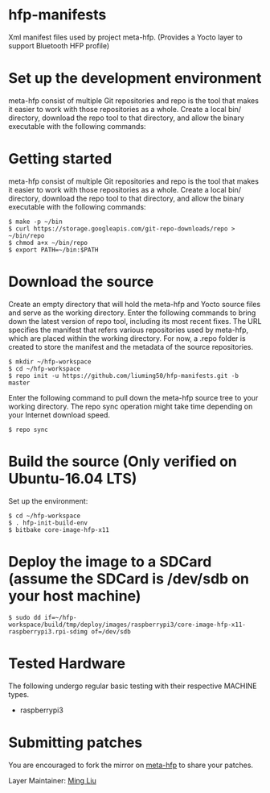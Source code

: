 # hfp-manifests
Xml manifest files used by project meta-hfp. (Provides a Yocto layer to support Bluetooth HFP profile)


# Set up the development environment

meta-hfp consist of multiple Git repositories and repo is the tool that makes it easier to work with those repositories as a whole. Create a local bin/ directory, download the repo tool to that directory, and allow the binary executable with the following commands:


# Getting started

meta-hfp consist of multiple Git repositories and repo is the tool that makes it easier to work with those repositories as a whole. Create a local bin/ directory, download the repo tool to that directory, and allow the binary executable with the following commands:

```
$ make -p ~/bin
$ curl https://storage.googleapis.com/git-repo-downloads/repo > ~/bin/repo
$ chmod a+x ~/bin/repo
$ export PATH=~/bin:$PATH
```


# Download the source

Create an empty directory that will hold the meta-hfp and Yocto source files and serve as the working directory. Enter the following commands to bring down the latest version of repo tool, including its most recent fixes. The URL specifies the manifest that refers various repositories used by meta-hfp, which are placed within the working directory. For now, a .repo folder is created to store the manifest and the metadata of the source repositories.

```
$ mkdir ~/hfp-workspace
$ cd ~/hfp-workspace
$ repo init -u https://github.com/liuming50/hfp-manifests.git -b master
```

Enter the following command to pull down the meta-hfp source tree to your working directory. The repo sync operation might take time depending on your Internet download speed.

```
$ repo sync
```


# Build the source (Only verified on Ubuntu-16.04 LTS)

Set up the environment:

```
$ cd ~/hfp-workspace
$ . hfp-init-build-env
$ bitbake core-image-hfp-x11
```


# Deploy the image to a SDCard (assume the SDCard is /dev/sdb on your host machine)

```
$ sudo dd if=~/hfp-workspace/build/tmp/deploy/images/raspberrypi3/core-image-hfp-x11-raspberrypi3.rpi-sdimg of=/dev/sdb
```

# Tested Hardware

The following undergo regular basic testing with their respective MACHINE types.
- raspberrypi3


# Submitting patches

You are encouraged to fork the mirror on [meta-hfp](https://github.com/liuming50/hfp-manifests.git)
to share your patches.

Layer Maintainer: [Ming Liu](<mailto:liu.ming50@gmail.com>)
